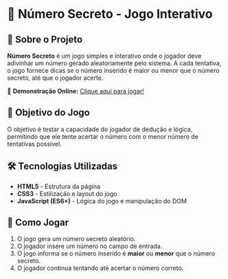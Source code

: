 # 🎲 Número Secreto - Jogo Interativo

## 📌 Sobre o Projeto
**Número Secreto** é um jogo simples e interativo onde o jogador deve adivinhar um número gerado aleatoriamente pelo sistema. A cada tentativa, o jogo fornece dicas se o número inserido é maior ou menor que o número secreto, até que o jogador acerte.

🚀 **Demonstração Online:** [Clique aqui para jogar!](https://guilherme-salomao.github.io/numero-secreto/)

## 🎯 Objetivo do Jogo
O objetivo é testar a capacidade do jogador de dedução e lógica, permitindo que ele tente acertar o número com o menor número de tentativas possível.

## 🛠️ Tecnologias Utilizadas
- **HTML5** - Estrutura da página
- **CSS3** - Estilização e layout do jogo
- **JavaScript (ES6+)** - Lógica do jogo e manipulação do DOM

## 🚀 Como Jogar
1. O jogo gera um número secreto aleatório.
2. O jogador insere um número no campo de entrada.
3. O jogo informa se o número inserido é **maior** ou **menor** que o número secreto.
4. O jogador continua tentando até acertar o número correto.
